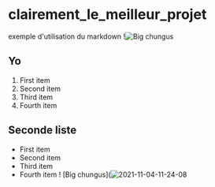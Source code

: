 # clairement_le_meilleur_projet
exemple d'utilisation du markdown
!![Big chungus](https://i.redd.it/s26ue85xwe921.png)
## Yo

1. First item
1. Second item
1. Third item
1. Fourth item

## Seconde liste
- First item
- Second item
- Third item
- Fourth item
! [Big chungus](![2021-11-04-11-24-08](https://user-images.githubusercontent.com/93718386/140359097-f8f479b6-2fb2-450e-a110-c29c6edc5fa8.gif)
